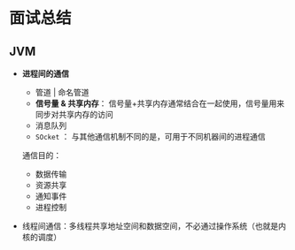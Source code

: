 # 面试总结

## JVM

- **进程间的通信**

  - 管道 | 命名管道
  - **信号量 & 共享内存**： 信号量+共享内存通常结合在一起使用，信号量用来同步对共享内存的访问
  - 消息队列
  - `SOcket` ： 与其他通信机制不同的是，可用于不同机器间的进程通信

  通信目的：

  - 数据传输
  - 资源共享
  - 通知事件
  - 进程控制



- 线程间通信：多线程共享地址空间和数据空间，不必通过操作系统（也就是内核的调度）